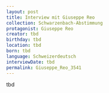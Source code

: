 ```yaml
---
layout: post
title: Interview mit Giuseppe Reo
collection: Schwarzenbach-Abstimmung
protagonist: Giuseppe Reo
creator: tbd
birthday: tbd
location: tbd
born: tbd
language: Schweizerdeutsch
interviewDate: tbd
permalink: Giuseppe_Reo_3541
---
```

tbd